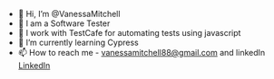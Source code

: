- 👋 Hi, I’m @VanessaMitchell
- 👀 I am a Software Tester
- 🌱 I work with TestCafe for automating tests using javascript
- 💞️ I’m currently learning Cypress
- 📫 How to reach me - vanessamitchell88@gmail.com and linkedIn [LinkedIn](https://www.linkedin.com/in/vanessa-mitchell-b901605b/)

<!---
VanessaMitchell/VanessaMitchell is a ✨ special ✨ repository because its `README.md` (this file) appears on your GitHub profile.
You can click the Preview link to take a look at your changes.
--->
